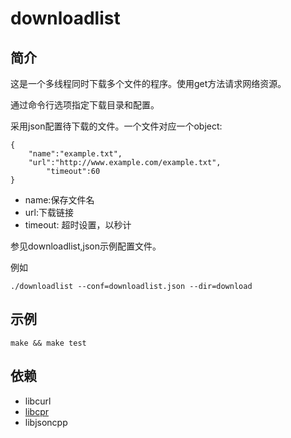 # downloadlist

## 简介
这是一个多线程同时下载多个文件的程序。使用get方法请求网络资源。

通过命令行选项指定下载目录和配置。

采用json配置待下载的文件。一个文件对应一个object:

```
{
	"name":"example.txt",
	"url":"http://www.example.com/example.txt",
        "timeout":60
}
```

* name:保存文件名
* url:下载链接
* timeout: 超时设置，以秒计

参见downloadlist,json示例配置文件。

例如

```
./downloadlist --conf=downloadlist.json --dir=download
```



## 示例
```
make && make test
```

## 依赖
* libcurl
* [libcpr](https://github.com/webcpp/libcpr)
* libjsoncpp

